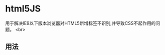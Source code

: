 ﻿# html5JS
用于解决IE9以下版本浏览器对HTML5新增标签不识别,并导致CSS不起作用的问题。 \<br>
## 用法
<!--[if it IE 9]>
<script src="html5.js"></script>
<![endif]-->
